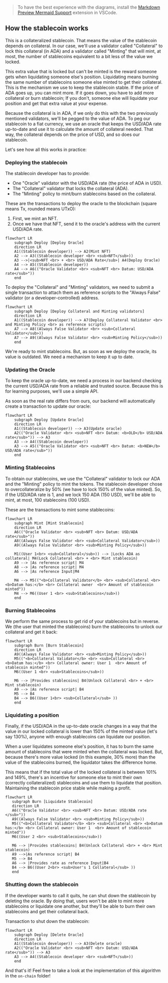 > To have the best experience with the diagrams, install the [Markdown Preview Mermaid Support](https://marketplace.visualstudio.com/items?itemName=bierner.markdown-mermaid) extension in VSCode.

## How the stablecoin works

This is a collateralized stablecoin. That means the value of the stablecoin depends on collateral. In our case, we'll use a validator called "Collateral" to lock this collateral (in ADA) and a validator called "Minting" that will mint, at most, the number of stablecoins equivalent to a bit less of the value we locked.

This extra value that is locked but can't be minted is the reward someone gets when liquidating someone else's position. Liquidating means burning the same number of stablecoins someone else minted to get their collateral. This is the mechanism we use to keep the stablecoin stable. If the price of ADA goes up, you can mint more. If it goes down, you have to add more collateral or burn stablecoin; If you don't, someone else will liquidate your position and get that extra value at your expense.

Because the collateral is in ADA, if we only do this with the two previously mentioned validators, we'll be pegged to the value of ADA. To peg our stablecoin to a fiat currency, we use an oracle that keeps the USD/ADA rate up-to-date and use it to calculate the amount of collateral needed. That way, the collateral depends on the price of USD, and so does our stablecoin.

Let's see how all this works in practice:

### Deploying the stablecoin

The stablecoin developer has to provide:
- One "Oracle" validator with the USD/ADA rate (the price of ADA in USD).
- The "Collateral" validator that locks the collateral (ADA).
- The "Minting" policy to mint/burn stablecoins based on the collateral.

These are the transactions to deploy the oracle to the blockchain (square means Tx, rounded means UTxO):

1. First, we mint an NFT.
2. Once we have that NFT, send it to the oracle's address with the current USD/ADA rate.

```mermaid
flowchart LR
    subgraph Deploy [Deploy Oracle]
    direction LR
    A1((Stablecoin developer)) --> A2(Mint NFT)
    A2 --> A3((Stablecoin developer <br> <sub>NFT</sub>))
    A3 -->|<sub>NFT <br> + <br> USD/ADA Rate</sub>| A4(Deploy Oracle)
    A4 --> A5((Stablecoin developer))
    A4 --> A6(("Oracle Validator <br> <sub>NFT <br> Datum: USD/ADA rate</sub>"))
    end
```
To deploy the "Collateral" and "Minting" validators, we need to submit a single transaction to attach them as reference scripts to the "Always False" validator (or a developer-controlled) address.

```mermaid
flowchart LR
    subgraph Deploy [Deploy Collateral and Minting validators]
    direction LR
    A1((Stablecoin developer)) --> A7(Deploy Collateral Validator <br> and Minting Policy <br> as reference scripts)
    A7 --> A8((Always False Validator <br> <sub>Collateral Validator</sub>))
    A7 --> A9((Always False Validator <br> <sub>Minting Policy</sub>))
    end
```

We're ready to mint stablecoins. But, as soon as we deploy the oracle, its value is outdated. We need a mechanism to keep it up to date.

### Updating the Oracle

To keep the oracle up-to-date, we need a process in our backend checking the current USD/ADA rate from a reliable and trusted source. Because this is for learning purposes, we'll use a simple API.

As soon as the real rate differs from ours, our backend will automatically create a transaction to update our oracle:

```mermaid 
flowchart LR
    subgraph Deploy [Update Oracle]
    direction LR
    A1((Stablecoin developer)) --> A3(Update oracle)
    A2(("Oracle Validator <br> <sub>NFT <br> Datum: <b>OLD</b> USD/ADA rate</sub>")) --> A3
    A3 --> A4((Stablecoin developer))
    A3 --> A5(("Oracle Validator <br> <sub>NFT <br> Datum: <b>NEW</b> USD/ADA rate</sub>"))
    end
```

### Minting Stablecoins

To obtain our stablecoins, we use the "Collateral" validator to lock our ADA and the "Minting" policy to mint the tokens. The stablecoin developer chose to overcollateralize by 50% (we have to lock 150% of the value minted). So, if the USD/ADA rate is 1, and we lock 150 ADA (150 USD), we'll be able to mint, at most, 100 stablecoins (100 USD). 

These are the transactions to mint some stablecoins:

```mermaid
flowchart LR
    subgraph Mint [Mint Stablecoin]
    direction LR
    A6(("Oracle Validator <br> <sub>NFT <br> Datum: USD/ADA rate</sub>"))
    A8((Always False Validator <br> <sub>Collateral Validator</sub>))
    A9((Always False Validator <br> <sub>Minting Policy</sub>))

    M1((User 1<br> <sub>Collateral</sub>)) --> |Locks ADA as collateral| M4(Lock Collateral <br> + <br> Mint stablecoin)
    A9 --> |As reference script| M4
    A8 --> |As reference script| M4
    A6 --> |As reference Input|M4

    M4 --> M5(("<b>Collateral Validator</b> <br> <sub>Collateral <br> <b>Datum has:</b> <br> Collateral owner  <br> Amount of stablecoin minted"))
    M4 --> M6((User 1 <br> <sub>Stablecoins</sub>))
    end
```

### Burning Stablecoins

We perform the same process to get rid of your stablecoins but in reverse. 
We (the user that minted the stablecoins) burn the stablecoins to unlock our collateral and get it back:

```mermaid
flowchart LR
    subgraph Burn [Burn Stablecoin]
    direction LR
    A9((Always False Validator <br> <sub>Minting Policy</sub>))
    M5(("<b>Collateral Validator</b> <br> <sub>Collateral <br> <b>Datum has:</b> <br> Collateral owner: User 1  <br> Amount of stablecoin minted"))
    M6((User 1 <br> <sub>Stablecoins</sub>))

    M6 --> |Provides stablecoins| B4(Unlock Collateral <br> + <br> Mint stablecoin)
    A9 --> |As reference script| B4
    M5 --> B4
    B4 --> B6((User 1<br> <sub>Collateral</sub> ))
    end
```

 ### Liquidating a position

Finally, if the USD/ADA in the up-to-date oracle changes in a way that the value in our locked collateral is lower than 150% of the minted value (let's say 130%), anyone with enough stablecoins can liquidate our position.

When a user liquidates someone else's position, it has to burn the same amount of stablecoins that were minted when the collateral was locked. But, because there's more value locked (in this example, 30% more) than the value of the stablecoins burned, the liquidator takes the difference home.

This means that if the total value of the locked collateral is between 101% and 149%, there's an incentive for someone else to mint their own (correctly collateralized) stablecoins and use them to liquidate that position. Maintaining the stablecoin price stable while making a profit.

 ```mermaid
flowchart LR
    subgraph Burn [Liquidate Stablecoin]
    direction LR
    A6(("Oracle Validator <br> <sub>NFT <br> Datum: USD/ADA rate </sub>"))
    A9((Always False Validator <br> <sub>Minting Policy</sub>))
    M5(("<b>Collateral Validator</b> <br> <sub>Collateral <br> <b>Datum has:</b> <br> Collateral owner: User 1  <br> Amount of stablecoin minted"))
    M6((User 2 <br> <sub>Stablecoins</sub>))

    M6 --> |Provides stablecoins| B4(Unlock Collateral <br> + <br> Mint stablecoin)
    A9 -->|As reference script| B4
    M5 --> B4
    A6 --> |Provides rate as reference Input|B4
    B4 --> B6((User 2<br> <sub>User's 1 Collateral</sub> ))
    end
```

### Shutting down the stablecoin

If the developer wants to call it quits, he can shut down the stablecoin by deleting the oracle. By doing that, users won't be able to mint more stablecoins or liquidate one another, but they'll be able to burn their own stablecoins and get their collateral back.

Transaction to shut down the stablecoin:

```mermaid
flowchart LR
    subgraph Deploy [Delete Oracle]
    direction LR
    A1((Stablecoin developer)) --> A3(Delete oracle)
    A2(("Oracle Validator <br> <sub>NFT <br> Datum: USD/ADA rate</sub>")) --> A3
    A3 --> A4((Stablecoin developer <br> <sub>NFT</sub>))
    end
```

And that's it! Feel free to take a look at the implementation of this algorithm in the `on-chain` folder!

